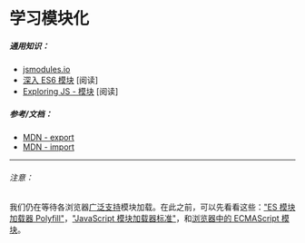# 学习模块化

##### 通用知识：

* [jsmodules.io](http://jsmodules.io/)
* [深入 ES6 模块](https://ponyfoo.com/articles/es6-modules-in-depth) [阅读]
* [Exploring JS - 模块](http://exploringjs.com/es6/ch_modules.html#ch_modules) [阅读]

##### 参考/文档：

* [MDN - export](https://developer.mozilla.org/en-US/docs/Web/JavaScript/Reference/Statements/export)
* [MDN - import](https://developer.mozilla.org/en-US/docs/Web/JavaScript/Reference/Statements/import)

***

###### 注意：

我们仍在等待各浏览器[广泛支持](https://caniuse.com/#feat=es6-module)模块加载。在此之前，可以先看看这些：["ES 模块加载器 Polyfill"](https://github.com/ModuleLoader/es-module-loader)，["JavaScript 模块加载器标准"](https://whatwg.github.io/loader/)，和[浏览器中的 ECMAScript 模块](https://jakearchibald.com/2017/es-modules-in-browsers/)。






















 






